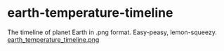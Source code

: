 # earth-temperature-timeline
The timeline of planet Earth in .png format.
Easy-peasy, lemon-squeezy.
[earth_temperature_timeline.png](https://bbauska/earth-temperature-timeline.png)

